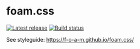 # foam.css

[![Latest release](http://img.shields.io/github/release/f-o-a-m/foam.css.svg)](https://github.com/f-o-a-m/foam.css/releases)
[![Build status](https://travis-ci.org/f-o-a-m/foam.css.svg?branch=master)](https://travis-ci.org/f-o-a-m/foam.css)

See styleguide: https://f-o-a-m.github.io/foam.css/
